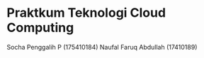 ﻿# Praktkum Teknologi Cloud Computing

Socha Penggalih P (175410184)
Naufal Faruq Abdullah (17410189)
